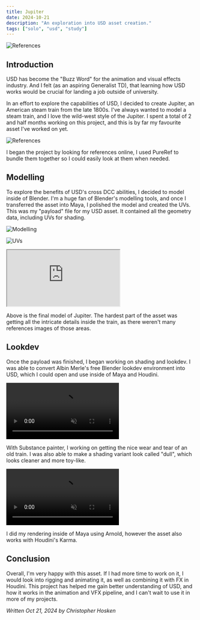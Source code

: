 ```yaml
---
title: Jupiter
date: 2024-10-21
description: "An exploration into USD asset creation."
tags: ["solo", "usd", "study"]
---
```


![References](/images/content/jupiter/cover.jpg)

## Introduction

USD has become the "Buzz Word" for the animation and visual effects industry. And I felt (as an aspiring Generalist TD), that learning how USD works would be crucial for landing a job outside of university. 

In an effort to explore the capabilities of USD, I decided to create Jupiter, an American steam train from the late 1800s. I've always wanted to model a steam train, and I love the wild-west style of the Jupiter. I spent a total of 2 and half months working on this project, and this is by far my favourite asset I've worked on yet.

![References](/images/content/jupiter/references.png)

I began the project by looking for references online, I used PureRef to bundle them together so I could easily look at them when needed.

## Modelling

To explore the benefits of USD's cross DCC abilities, I decided to model inside of Blender. I'm a huge fan of Blender's modelling tools, and once I transferred the asset into Maya, I polished the model and created the UVs. This was my "payload" file for my USD asset. It contained all the geometry data, including UVs for shading.

![Modelling](/images/content/jupiter/modelling.png)

![UVs](/images/content/jupiter/uvs.png)

<iframe src="https://www.fab.com/dope/5bf19a46-e3ad-4489-add9-fe32ffcdf76e" title="Model preview file (5bf19a46-e3ad-4489-add9-fe32ffcdf76e)" class="_g148NR_ AKPfHZv1" allowfullscreen=""></iframe>

Above is the final model of Jupiter. The hardest part of the asset was getting all the intricate details inside the train, as there weren't many references images of those areas.


## Lookdev

Once the payload was finished, I began working on shading and lookdev. I was able to convert Albin Merle's free Blender lookdev environment into USD, which I could open and use inside of Maya and Houdini.

<video controls muted>
  <source src="/images/content/jupiter/vibrant_turntable.mp4" type="video/mp4">
</video>


With Substance painter, I working on getting the nice wear and tear of an old train. I was also able to make a shading variant look called "dull", which looks cleaner and more toy-like.

<video controls muted>
  <source src="/images/content/jupiter/dull_turntable.mp4" type="video/mp4">
</video>

I did my rendering inside of Maya using Arnold, however the asset also works with Houdini's Karma.

## Conclusion

Overall, I'm very happy with this asset. If I had more time to work on it, I would look into rigging and animating it, as well as combining it with FX in Houdini. This project has helped me gain better understanding of USD, and how it works in the animation and VFX pipeline, and I can't wait to use it in more of my projects. 

*Written Oct 21, 2024 by Christopher Hosken*